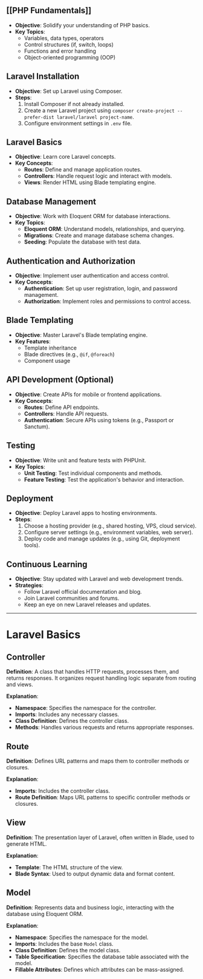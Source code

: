 ## [[PHP Fundamentals]]
- **Objective**: Solidify your understanding of PHP basics.
- **Key Topics**:
  - Variables, data types, operators
  - Control structures (if, switch, loops)
  - Functions and error handling
  - Object-oriented programming (OOP)

## Laravel Installation
- **Objective**: Set up Laravel using Composer.
- **Steps**:
  1. Install Composer if not already installed.
  2. Create a new Laravel project using `composer create-project --prefer-dist laravel/laravel project-name`.
  3. Configure environment settings in `.env` file.

## Laravel Basics
- **Objective**: Learn core Laravel concepts.
- **Key Concepts**:
  - **Routes**: Define and manage application routes.
  - **Controllers**: Handle request logic and interact with models.
  - **Views**: Render HTML using Blade templating engine.

## Database Management
- **Objective**: Work with Eloquent ORM for database interactions.
- **Key Topics**:
  - **Eloquent ORM**: Understand models, relationships, and querying.
  - **Migrations**: Create and manage database schema changes.
  - **Seeding**: Populate the database with test data.

## Authentication and Authorization
- **Objective**: Implement user authentication and access control.
- **Key Concepts**:
  - **Authentication**: Set up user registration, login, and password management.
  - **Authorization**: Implement roles and permissions to control access.

## Blade Templating
- **Objective**: Master Laravel's Blade templating engine.
- **Key Features**:
  - Template inheritance
  - Blade directives (e.g., `@if`, `@foreach`)
  - Component usage

## API Development (Optional)
- **Objective**: Create APIs for mobile or frontend applications.
- **Key Concepts**:
  - **Routes**: Define API endpoints.
  - **Controllers**: Handle API requests.
  - **Authentication**: Secure APIs using tokens (e.g., Passport or Sanctum).

## Testing
- **Objective**: Write unit and feature tests with PHPUnit.
- **Key Topics**:
  - **Unit Testing**: Test individual components and methods.
  - **Feature Testing**: Test the application's behavior and interaction.

## Deployment
- **Objective**: Deploy Laravel apps to hosting environments.
- **Steps**:
  1. Choose a hosting provider (e.g., shared hosting, VPS, cloud service).
  2. Configure server settings (e.g., environment variables, web server).
  3. Deploy code and manage updates (e.g., using Git, deployment tools).

## Continuous Learning
- **Objective**: Stay updated with Laravel and web development trends.
- **Strategies**:
  - Follow Laravel official documentation and blog.
  - Join Laravel communities and forums.
  - Keep an eye on new Laravel releases and updates.

---
# Laravel Basics

## Controller

**Definition**: A class that handles HTTP requests, processes them, and returns responses. It organizes request handling logic separate from routing and views.

**Explanation**:
- **Namespace**: Specifies the namespace for the controller.
- **Imports**: Includes any necessary classes.
- **Class Definition**: Defines the controller class.
- **Methods**: Handles various requests and returns appropriate responses.

## Route

**Definition**: Defines URL patterns and maps them to controller methods or closures.

**Explanation**:
- **Imports**: Includes the controller class.
- **Route Definition**: Maps URL patterns to specific controller methods or closures.

## View

**Definition**: The presentation layer of Laravel, often written in Blade, used to generate HTML.

**Explanation**:
- **Template**: The HTML structure of the view.
- **Blade Syntax**: Used to output dynamic data and format content.

## Model

**Definition**: Represents data and business logic, interacting with the database using Eloquent ORM.

**Explanation**:
- **Namespace**: Specifies the namespace for the model.
- **Imports**: Includes the base `Model` class.
- **Class Definition**: Defines the model class.
- **Table Specification**: Specifies the database table associated with the model.
- **Fillable Attributes**: Defines which attributes can be mass-assigned.


